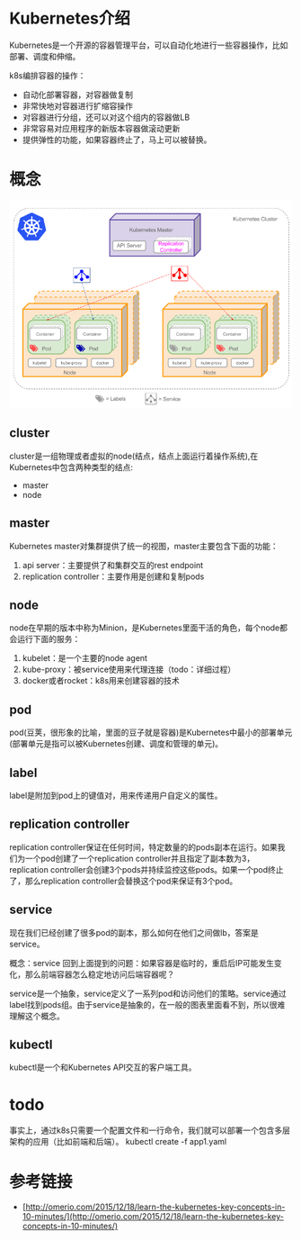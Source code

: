 # Kubernetes介绍
Kubernetes是一个开源的容器管理平台，可以自动化地进行一些容器操作，比如部署、调度和伸缩。  

k8s编排容器的操作：

* 自动化部署容器，对容器做复制
* 非常快地对容器进行扩缩容操作
* 对容器进行分组，还可以对这个组内的容器做LB
* 非常容易对应用程序的新版本容器做滚动更新
* 提供弹性的功能，如果容器终止了，马上可以被替换。



# 概念
![kubernetes_cluster](resources/kubernetes_cluster.png)


## cluster
cluster是一组物理或者虚拟的node(结点，结点上面运行着操作系统),在Kubernetes中包含两种类型的结点:  

* master
* node

## master
Kubernetes master对集群提供了统一的视图，master主要包含下面的功能：

1. api server：主要提供了和集群交互的rest endpoint
2. replication controller：主要作用是创建和复制pods


## node
node在早期的版本中称为Minion，是Kubernetes里面干活的角色，每个node都会运行下面的服务：

1. kubelet：是一个主要的node agent
2. kube-proxy：被service使用来代理连接（todo：详细过程）
3. docker或者rocket：k8s用来创建容器的技术



## pod
pod(豆荚，很形象的比喻，里面的豆子就是容器)是Kubernetes中最小的部署单元(部署单元是指可以被Kubernetes创建、调度和管理的单元)。

## label
label是附加到pod上的键值对，用来传递用户自定义的属性。

## replication controller
replication controller保证在任何时间，特定数量的的pods副本在运行。如果我们为一个pod创建了一个replication controller并且指定了副本数为3，replication controller会创建3个pods并持续监控这些pods。如果一个pod终止了，那么replication controller会替换这个pod来保证有3个pod。

## service
现在我们已经创建了很多pod的副本，那么如何在他们之间做lb，答案是service。

概念：service
回到上面提到的问题：如果容器是临时的，重启后IP可能发生变化，那么前端容器怎么稳定地访问后端容器呢？

service是一个抽象，service定义了一系列pod和访问他们的策略。service通过label找到pods组。由于service是抽象的，在一般的图表里面看不到，所以很难理解这个概念。



## kubectl
kubectl是一个和Kubernetes API交互的客户端工具。






# todo
事实上，通过k8s只需要一个配置文件和一行命令，我们就可以部署一个包含多层架构的应用（比如前端和后端）。
kubectl create -f app1.yaml






# 参考链接
* [http://omerio.com/2015/12/18/learn-the-kubernetes-key-concepts-in-10-minutes/](http://omerio.com/2015/12/18/learn-the-kubernetes-key-concepts-in-10-minutes/)



























